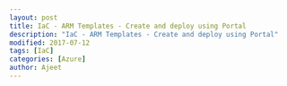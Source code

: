 ```yaml
---
layout: post
title: IaC - ARM Templates - Create and deploy using Portal
description: "IaC - ARM Templates - Create and deploy using Portal"
modified: 2017-07-12
tags: [IaC]
categories: [Azure]
author: Ajeet
---
```


